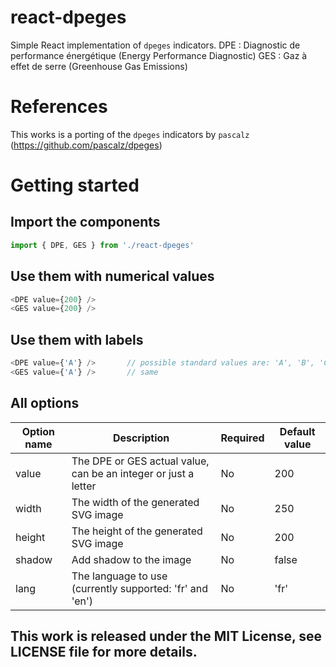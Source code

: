# react-dpeges
Simple React implementation of `dpeges` indicators.
DPE : Diagnostic de performance énergétique (Energy Performance Diagnostic)
GES : Gaz à effet de serre (Greenhouse Gas Emissions)

# References
This works is a porting of the `dpeges` indicators by `pascalz` (https://github.com/pascalz/dpeges)

# Getting started
## Import the components
```javascript
import { DPE, GES } from './react-dpeges'
```

## Use them with numerical values
```javascript
<DPE value={200} />
<GES value={200} />
```

## Use them with labels
```javascript
<DPE value={'A'} />       // possible standard values are: 'A', 'B', 'C', 'D', 'E', 'F'
<GES value={'A'} />       // same
```

## All options

Option name   | Description                                                     | Required | Default value
------------- | --------------------------------------------------------------- | -------- | -------------
value         | The DPE or GES actual value, can be an integer or just a letter | No       | 200 
width         | The width of the generated SVG image                            | No       | 250 
height        | The height of the generated SVG image                           | No       | 200 
shadow        | Add shadow to the image                                         | No       | false 
lang          | The language to use (currently supported: 'fr' and 'en')        | No       | 'fr' 


## This work is released under the MIT License, see LICENSE file for more details.
